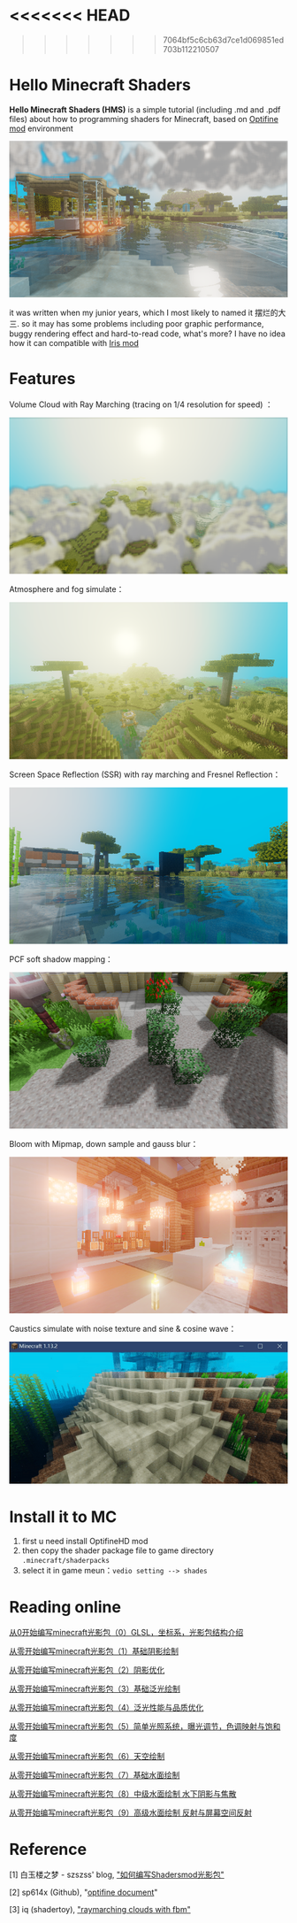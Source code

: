 <<<<<<< HEAD
=======


>>>>>>> 7064bf5c6cb63d7ce1d069851ed703b112210507
# Hello Minecraft Shaders

**Hello Minecraft Shaders (HMS)** is a simple tutorial (including .md and .pdf files) about how to programming shaders for Minecraft, based on [Optifine mod](https://github.com/sp614x/optifine) environment

![image-20211231142134849](README.assets/image-20211231142134849.png)



it was written when my junior years, which I most likely to named it 摆烂的大三. so it may has some problems including poor graphic performance, buggy rendering effect and hard-to-read code, what's more? I have no idea how it can compatible with [Iris mod](https://github.com/IrisShaders/Iris)



# Features

Volume Cloud with Ray Marching (tracing on 1/4 resolution for speed) ：

![image-20211228173111194](README.assets/image-20211228172433715.png)



Atmosphere and fog simulate：

![image-20211227105950704](README.assets/image-20211227105950704.png)



Screen Space Reflection (SSR) with ray marching and Fresnel Reflection：

![image-20211227104528872](README.assets/image-20211227104528872.png)



PCF soft shadow mapping：

![image-20211227103553606](README.assets/image-20211227103553606.png)



Bloom with Mipmap, down sample and gauss blur：

![image-20211227105430895](README.assets/image-20211227105430895.png)



Caustics simulate with noise texture and sine & cosine wave：

<div align="center"><img src="README.assets/20201009214559165.gif"></div>






# Install it to MC

1. first u need install OptifineHD mod
2. then copy the shader package file to game directory `.minecraft/shaderpacks`
3. select it in game meun：`vedio setting --> shades`



# Reading online 

[从0开始编写minecraft光影包（0）GLSL，坐标系，光影包结构介绍](https://blog.csdn.net/weixin_44176696/article/details/108152896)

[从零开始编写minecraft光影包（1）基础阴影绘制](https://blog.csdn.net/weixin_44176696/article/details/108625077)

[从零开始编写minecraft光影包（2）阴影优化](https://blog.csdn.net/weixin_44176696/article/details/108637819)

[从零开始编写minecraft光影包（3）基础泛光绘制](https://blog.csdn.net/weixin_44176696/article/details/108672719)

[从零开始编写minecraft光影包（4）泛光性能与品质优化](https://blog.csdn.net/weixin_44176696/article/details/108692525)

[从零开始编写minecraft光影包（5）简单光照系统，曝光调节，色调映射与饱和度](https://blog.csdn.net/weixin_44176696/article/details/108909824)

[从零开始编写minecraft光影包（6）天空绘制](https://blog.csdn.net/weixin_44176696/article/details/108943499)

[从零开始编写minecraft光影包（7）基础水面绘制](https://blog.csdn.net/weixin_44176696/article/details/108951799)

[从零开始编写minecraft光影包（8）中级水面绘制 水下阴影与焦散](https://blog.csdn.net/weixin_44176696/article/details/108984693)

[从零开始编写minecraft光影包（9）高级水面绘制 反射与屏幕空间反射](https://blog.csdn.net/weixin_44176696/article/details/109189603)



# Reference

[1] 白玉楼之梦 - szszss' blog, ["如何编写Shadersmod光影包"](http://blog.hakugyokurou.net/)

[2] sp614x (Github), "[optifine document](https://github.com/sp614x/optifine)"

[3] iq (shadertoy), ["raymarching clouds with fbm"](https://www.shadertoy.com/view/XslGRr)

